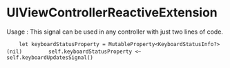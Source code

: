 # UIViewControllerReactiveExtension

Usage :
This signal can be used in any controller with just two lines of code.


`    let keyboardStatusProperty = MutableProperty<KeyboardStatusInfo?>(nil)`
`        self.keyboardStatusProperty <~ self.keyboardUpdatesSignal()`

